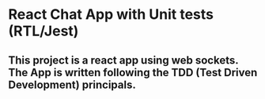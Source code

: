 # React Chat App with Unit tests (RTL/Jest)


## This project is a react app using web sockets. The App is written following the TDD (Test Driven Development) principals.
   
